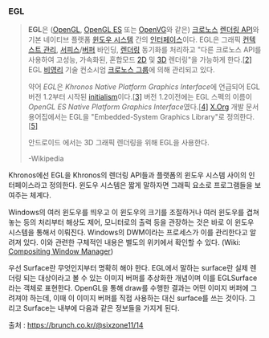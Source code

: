 ### EGL

> **EGL**은 ([OpenGL](https://ko.wikipedia.org/wiki/OpenGL), [OpenGL ES](https://ko.wikipedia.org/wiki/OpenGL_ES) 또는 [OpenVG](https://ko.wikipedia.org/w/index.php?title=OpenVG&action=edit&redlink=1)와 같은) [크로노스](https://ko.wikipedia.org/wiki/크로노스_그룹) [렌더링 API](https://ko.wikipedia.org/w/index.php?title=렌더링_API&action=edit&redlink=1)와 기본 네이티브 플랫폼 [윈도우 시스템](https://ko.wikipedia.org/wiki/윈도우_시스템) 간의 [인터페이스](https://ko.wikipedia.org/wiki/인터페이스_(컴퓨팅))이다. EGL은 그래픽 [컨텍스트 관리](https://ko.wikipedia.org/w/index.php?title=컨텍스트_관리&action=edit&redlink=1), [서피스](https://ko.wikipedia.org/wiki/서피스)/[버퍼](https://ko.wikipedia.org/w/index.php?title=Data_buffer&action=edit&redlink=1) 바인딩, [렌더링](https://ko.wikipedia.org/wiki/렌더링) 동기화를 처리하고 "다른 크로노스 API를 사용하여 고성능, 가속화된, 혼합모드 [2D](https://ko.wikipedia.org/wiki/2차원_컴퓨터_그래픽스) 및 [3D](https://ko.wikipedia.org/wiki/3차원_컴퓨터_그래픽스) 렌더링"을 가능하게 한다.[[2\]](https://ko.wikipedia.org/wiki/EGL_(API)#cite_note-2) EGL [비영리](https://ko.wikipedia.org/wiki/비영리_단체) 기술 컨소시엄 [크로노스 그룹](https://ko.wikipedia.org/wiki/크로노스_그룹)에 의해 관리되고 있다.
>
> 약어 *EGL*은 *Khronos Native Platform Graphics Interface*에 언급되어 EGL 버전 1.2부터 시작된 [initialism](https://ko.wikipedia.org/w/index.php?title=Initialism&action=edit&redlink=1)이다.[[3\]](https://ko.wikipedia.org/wiki/EGL_(API)#cite_note-3) 버전 1.2이전에는 EGL 스펙의 이름이 *OpenGL ES Native Platform Graphics Interface*였다.[[4\]](https://ko.wikipedia.org/wiki/EGL_(API)#cite_note-4) [X.Org](https://ko.wikipedia.org/wiki/X.Org_재단) 개발 문서 용어집에서는 EGL을 "Embedded-System Graphics Library"로 정의한다.[[5\]](https://ko.wikipedia.org/wiki/EGL_(API)#cite_note-5)
>
> 안드로이드 에서는 3D 그래픽 렌더링을 위해 EGL을 사용한다.
>
> -Wikipedia

Khronos에선 EGL을 Khronos의 렌더링 API들과 플랫폼의 윈도우 시스템 사이의 인터페이스라고 정의한다. 윈도우 시스템은 짧게 말하자면 그래픽 요소로 프로그램들을 보여주는 체계다.

Windows의 여러 윈도우를 띄우고 이 윈도우의 크기를 조절하거나 여러 윈도우를 겹쳐놓는 등의 처리부터 해상도 제어, 모니터로의 출력 등을 관장하는 것은 바로 이 윈도우 시스템을 통해서 이뤄진다. Windows의 DWM이라는 프로세스가 이를 관리한다고 알려져 있다. 이와 관련한 구체적인 내용은 별도의 위키에서 확인할 수 있다. (Wiki: [Compositing Window Manager](https://en.wikipedia.org/wiki/Compositing_window_manager))

우선 Surface란 무엇인지부터 명확히 해야 한다. EGL에서 말하는 surface란 실제 렌더링 되는 대상이라고 볼 수 있는 이미지 버퍼를 추상화한 개념이며 이를 EGLSurface라는 객체로 표현한다. OpenGL을 통해 draw를 수행한 결과는 어떤 이미지 버퍼에 그려져야 하는데, 이때 이 이미지 버퍼를 직접 사용하는 대신 surface를 쓰는 것이다. 그리고 Surface는 내부에 다음과 같은 정보들을 가지게 된다.



출처 : https://brunch.co.kr/@sixzone11/14